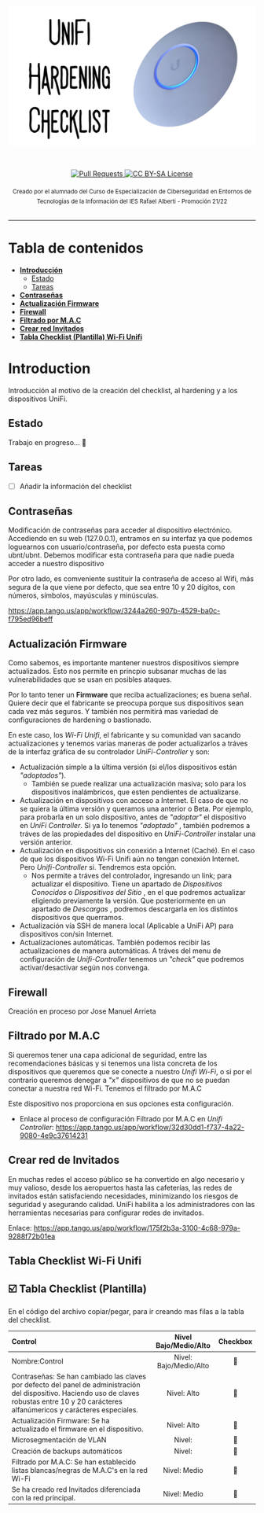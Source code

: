 <p align="center">
  <a href="https://github.com/IES-Rafael-Alberti/unifi-hardening-checklist">
    <img src="https://github.com/IES-Rafael-Alberti/unifi-hardening-checklist/blob/main/img/unifi-hardening-checklist_preview.png" alt="Logo de UniFi Hardening Checklist">
  </a>
</p>

<br>

<p align="center">
  <a href="https://github.com/IES-Rafael-Alberti/unifi-hardening-checklist/pulls">
    <img src="https://img.shields.io/badge/PRs-welcome-brightgreen.svg?longCache=true" alt="Pull Requests">
  </a>
  <a href="LICENSE.md">
      <img src="https://img.shields.io/badge/License-CC%20BY--SA%204.0-lightgrey.svg?longCache=true" alt="CC BY-SA License">
    </a>
</p>

<div align="center">
  <sub>Creado por el alumnado del Curso de Especialización de Ciberseguridad en Entornos de Tecnologías de la Información del IES Rafael Alberti - Promoción 21/22</a>
</div>

<br>

****

# Tabla de contenidos

- **[Introducción](#introduccion)**
  * [Estado](#estado)
  * [Tareas](#tareas)
- **[Contraseñas](#contraseña)**
- **[Actualización Firmware](#firmware)**
- **[Firewall](#firewall)**
- **[Filtrado por M.A.C](#mac)**
- **[Crear red Invitados](#guest)**
- **[Tabla Checklist (Plantilla) Wi-Fi Unifi](#checklist)**


 
# Introduction

Introducción al motivo de la creación del checklist, al hardening y a los dispositivos UniFi.

## Estado

Trabajo en progreso... :construction_worker:

## Tareas

- [ ] Añadir la información del checklist

## Contraseñas<a name="contraseña"></a>

Modificación de contraseñas para acceder al dispositivo electrónico. Accediendo en su web (127.0.0.1), entramos en su interfaz ya que podemos loguearnos con usuario/contraseña, por defecto esta puesta como ubnt/ubnt. Debemos modificar esta contraseña para que nadie pueda acceder a nuestro dispositivo

Por otro lado, es comveniente sustituir la contraseña de acceso al Wifi, más segura de la que viene por defecto, que sea entre 10 y 20 dígitos, con números, símbolos, mayúsculas y minúsculas.

https://app.tango.us/app/workflow/3244a260-907b-4529-ba0c-f795ed96beff

## Actualización Firmware<a name="firmware"></a>

Como sabemos, es importante mantener nuestros dispositivos siempre actualizados. Esto nos permite en princpio subsanar muchas de las vulnerabilidades que se usan en posibles ataques.

Por lo tanto tener un **Firmware** que reciba actualizaciones; es buena señal. Quiere decir que el fabricante se preocupa porque sus dispositivos sean cada vez más seguros.
Y también nos permitirá mas variedad de configuraciones de hardening o bastionado.

En este caso, los _Wi-Fi Unifi_, el fabricante y su comunidad van sacando actualizaciones y tenemos varias maneras de poder actualizarlos a tráves de la interfaz gráfica de su controlador _UniFi-Controller_ y son:

- Actualización simple a la última versión (si el/los dispositivos están _"adoptados"_).
  - También se puede realizar una actualización masiva; solo para los dispositivos inalámbricos, que esten pendientes de actualizarse.
- Actualización en dispositivos con acceso a Internet. El caso de que no se quiera la última versión y queramos una anterior o Beta. Por ejemplo, para probarla en un solo dispositivo, antes de _"adoptar"_ el dispositivo en _UniFi Controller_.
Si ya lo tenemos _"adoptado"_ , también podremos a tráves de las propiedades del dispositivo en _UniFi-Controller_ instalar una versión anterior.
- Actualización en dispositivos sin conexión a Internet (Caché). En el caso de que los dispositivos Wi-Fi Unifi aún no tengan conexión Internet.
Pero _Unifi-Controller_ si. Tendremos esta opción.
  - Nos permite a tráves del controlador, ingresando un link; para actualizar el dispositivo.
    Tiene un apartado de _Dispositivos Conocidos_ o _Dispositivos del Sitio_ , en el que podremos actualizar eligiendo previamente la versión.
    Que posteriormente en un apartado de _Descargas_ , podremos descargarla en los distintos dispositivos que querramos.
- Actualización vía SSH de manera local (Aplicable a UniFi AP) para dispositivos con/sin Internet.
- Actualizaciones automáticas. También podemos recibir las actualizaciones de manera automáticas.
  A tráves del menu de configuración de _Unifi-Controller_ tenemos un _"check"_ que podremos activar/desactivar según nos convenga.

## Firewall<a name="firewall"></a>
Creación en proceso por Jose Manuel Arrieta

## Filtrado por M.A.C<a name="mac"></a>
Si queremos tener una capa adicional de seguridad, entre las recomendaciones básicas y si tenemos una lista concreta de los dispositivos que queremos que se conecte a nuestro _Unifi Wi-Fi_, o si por el contrario queremos denegar a _"x"_ dispositivos de que no se puedan conectar a nuestra red Wi-Fi. Tenemos el filtrado por M.A.C

Este dispositivo nos proporciona en sus opciones esta configuración.
- Enlace al proceso de configuración Filtrado por M.A.C en _Unifi Controller_: https://app.tango.us/app/workflow/32d30dd1-f737-4a22-9080-4e9c37614231

## Crear red de Invitados<a name="guest"></a>
En muchas redes el acceso público se ha convertido en algo necesario y muy valioso, desde los aeropuertos hasta las cafeterías, las redes de invitados están satisfaciendo necesidades, minimizando los riesgos de seguridad y asegurando calidad. UniFi habilita a los administradores con las herramientas necesarias para configurar redes de invitados.

Enlace: https://app.tango.us/app/workflow/175f2b3a-3100-4c68-979a-9288f72b01ea

## Tabla Checklist Wi-Fi Unifi<a name="checklist"></a>

## :ballot_box_with_check: Tabla Checklist (Plantilla)

En el código del archivo copiar/pegar, para ir creando mas filas a la tabla del checklist.

| <b>Control</b> | <b>Nivel Bajo/Medio/Alto</b> | <b>Checkbox</b> |
| :---        | :---:       | :---:        |
| Nombre:Control | Nivel: Bajo/Medio/Alto | :black_square_button: |
| Contraseñas: Se han cambiado las claves por defecto del panel de administración del dispositivo. Haciendo uso de claves robustas entre 10 y 20 carácteres alfanúmericos y carácteres especiales. | Nivel: Alto | :black_square_button: |
| Actualización Firmware: Se ha actualizado el firmware en el dispositivo. | Nivel: Alto | :black_square_button: |
| Microsegmentación de VLAN | Nivel:  | :black_square_button: |
| Creación de backups automáticos | Nivel:  | :black_square_button: |
| Filtrado por M.A.C: Se han establecido listas blancas/negras de M.A.C's en la red Wi-Fi | Nivel: Medio | :black_square_button: |
| Se ha creado red Invitados diferenciada con la red principal. | Nivel: Medio | :black_square_button: |
